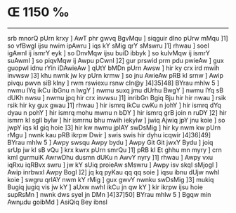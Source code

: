 # Œ 1150 ‰
---
srb mnorQ pUrn krxy ] AwT phr gwvq BgvMqu ] siqguir dIno pUrw
mMqu ]1] so vfBwgI ijsu nwim ipAwru ] iqs kY sMig qrY sMswru ]1] rhwau
] soeI igAwnI ij ismrY eyk ] so DnvMqw ijsu buiD ibbyk ] so kulvMqw ij
ismrY suAwmI ] so piqvMqw ij Awpu pCwnI ]2] gur prswid prm pdu
pwieAw ] gux guopwl idnu rYin iDAwieAw ] qUtY bMDn pUrn Awsw ] hir ky
crx ird mwih invwsw ]3] khu nwnk jw ky pUrn krmw ] so jnu AwieAw
pRB kI srnw ] Awip pivqu pwvn siB kIny ] rwm rswiexu rsnw cIn@y
]4]35]48] BYrau mhlw 5 ] nwmu lYq ikCu ibGnu n lwgY ] nwmu suxq
jmu dUrhu BwgY ] nwmu lYq sB dUKh nwsu ] nwmu jpq hir crx invwsu ]1]
inribGn Bgiq Bju hir hir nwau ] rsik rsik hir ky gux gwau ]1]
rhwau ] hir ismrq ikCu cwKu n johY ] hir ismrq dYq dyau n pohY ] hir
ismrq mohu mwnu n bDY ] hir ismrq grB join n ruDY ]2] hir ismrn
kI sglI bylw ] hir ismrnu bhu mwih iekylw ] jwiq Ajwiq jpY jnu koie
] so jwpY iqs kI giq hoie ]3] hir kw nwmu jpIAY swDsMig ] hir ky
nwm kw pUrn rMgu ] nwnk kau pRB ikrpw Dwir ] swis swis hir dyhu
icqwir ]4]36]49] BYrau mhlw 5 ] Awpy swsqu Awpy bydu ] Awpy Git
Git jwxY Bydu ] joiq srUp jw kI sB vQu ] krx kwrx pUrn smrQu ]1]
pRB kI Et ghhu mn myry ] crn kml gurmuiK AwrwDhu dusmn dUKu n AwvY
nyry ]1] rhwau ] Awpy vxu iqRxu iqRBvx swru ] jw kY sUiq proieAw sMswru ]
Awpy isv skqI sMjogI ] Awip inrbwxI Awpy BogI ]2] jq kq pyKau qq
qq soie ] iqsu ibnu dUjw nwhI koie ] swgru qrIAY nwm kY rMig ] gux gwvY
nwnku swDsMig ]3] mukiq Bugiq jugiq vis jw kY ] aUxw nwhI ikCu jn qw
kY ] kir ikrpw ijsu hoie supRsMn ] nwnk dws syeI jn DMn ]4]37]50]
BYrau mhlw 5 ] Bgqw min Awnµdu goibMd ] AsiQiq Bey ibnsI
####
